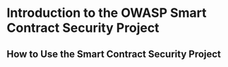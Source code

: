 # Introduction to the OWASP Smart Contract Security Project



## How to Use the Smart Contract Security Project
